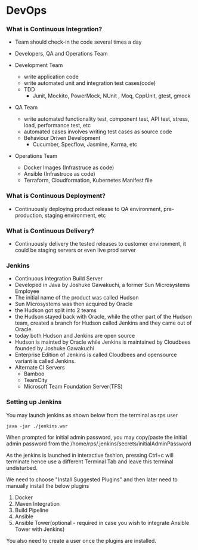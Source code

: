 # DevOps

### What is Continuous Integration?
- Team should check-in the code several times a day
- Developers, QA and Operations Team

- Development Team
   - write application code
   - write automated unit and integration test cases(code)
   - TDD
      - Junit, Mockito, PowerMock, NUnit , Moq, CppUnit, gtest, gmock

- QA Team
   - write automated functionality test, component test, API test, stress, load, performance test, etc
   - automated cases involves writing test cases as source code
   - Behaviour Driven Development
       - Cucumber, Specflow, Jasmine, Karma, etc

- Operations Team
   - Docker Images (Infrastruce as code)
   - Ansible (Infrastruce as code)
   - Terraform, Cloudformation, Kubernetes Manifest file


### What is Continuous Deployment?
 - Continuously deploying product release to QA environment, pre-production, staging environment, etc


### What is Continuous Delivery?
 - Continuously delivery the tested releases to customer environment, it could be staging servers or even live prod server


### Jenkins
 - Continuous Integration Build Server
 - Developed in Java by Joshuke Gawakuchi, a former Sun Microsystems Employee
 - The initial name of the product was called Hudson
 - Sun Microsystems was then acquired by Oracle
 - the Hudson got split into 2 teams
 - the Hudson stayed back with Oracle, while the other part of the Hudson team, created a branch for Hudson called Jenkins and they came out of Oracle. 
 - today both Hudson and Jenkins are open source
 - Hudson is mainted by Oracle while Jenkins is maintained by Cloudbees founded by Joshuke Gawakuchi
 - Enterprise Edition of Jenkins is called Cloudbees and opensource variant is called Jenkins.
 - Alternate CI Servers
     - Bamboo
     - TeamCity
     - Microsoft Team Foundation Server(TFS)


### Setting up Jenkins
You may launch jenkins as shown below from the terminal as rps user
```
java -jar ./jenkins.war
```
When prompted for initial admin password, you may copy/paste the initial admin password from the /home/rps/.jenkins/secrets/initialAdminPassword

As the jenkins is launched in interactive fashion, pressing Ctrl+c will terminate hence use a different Terminal Tab and leave this terminal undisturbed.

We need to choose "Install Suggested Plugins" and then later need to manually install the below plugins
1. Docker
2. Maven Integration
3. Build Pipeline
4. Ansible
5. Ansible Tower(optional - required in case you wish to integrate Ansible Tower with Jenkins)

You also need to create a user once the plugins are installed.
